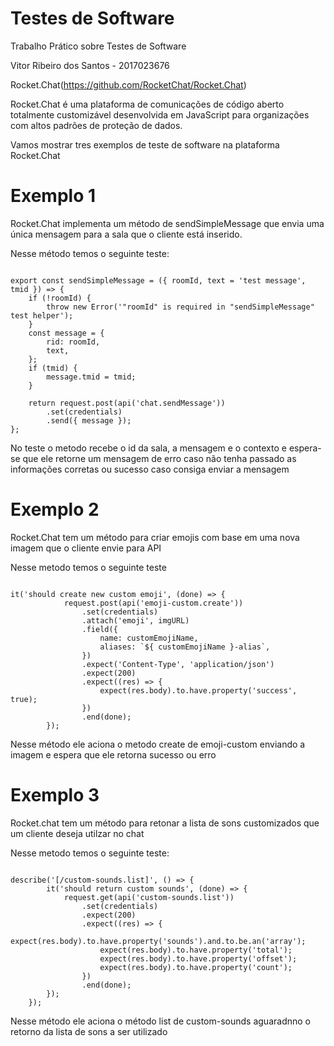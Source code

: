 # Testes de Software
Trabalho Prático sobre Testes de Software

Vitor Ribeiro dos Santos - 2017023676

Rocket.Chat(https://github.com/RocketChat/Rocket.Chat)

Rocket.Chat é uma plataforma de comunicações de código aberto totalmente customizável desenvolvida em JavaScript para organizações com altos padrões de proteção de dados.

Vamos mostrar tres exemplos de teste de software na plataforma Rocket.Chat

# Exemplo 1

Rocket.Chat implementa um método de sendSimpleMessage que envia uma única mensagem para a sala que o cliente está inserido.

Nesse método temos o seguinte teste:

```

export const sendSimpleMessage = ({ roomId, text = 'test message', tmid }) => {
	if (!roomId) {
		throw new Error('"roomId" is required in "sendSimpleMessage" test helper');
	}
	const message = {
		rid: roomId,
		text,
	};
	if (tmid) {
		message.tmid = tmid;
	}

	return request.post(api('chat.sendMessage'))
		.set(credentials)
		.send({ message });
};

```

No teste o metodo recebe o id da sala, a mensagem e o contexto e espera-se que ele retorne um mensagem de erro caso não tenha passado as informações corretas ou sucesso caso consiga enviar a mensagem


# Exemplo 2

Rocket.Chat tem um método para criar emojis com base em uma nova imagem que o cliente envie para API

Nesse metodo temos o seguinte teste

```

it('should create new custom emoji', (done) => {
			request.post(api('emoji-custom.create'))
				.set(credentials)
				.attach('emoji', imgURL)
				.field({
					name: customEmojiName,
					aliases: `${ customEmojiName }-alias`,
				})
				.expect('Content-Type', 'application/json')
				.expect(200)
				.expect((res) => {
					expect(res.body).to.have.property('success', true);
				})
				.end(done);
		});
```
    
Nesse método ele aciona o metodo create de emoji-custom enviando a imagem e espera que ele retorna sucesso ou erro

# Exemplo 3

Rocket.chat tem um método para retonar a lista de sons customizados que um cliente deseja utilzar no chat

Nesse metodo temos o seguinte teste:

```

describe('[/custom-sounds.list]', () => {
		it('should return custom sounds', (done) => {
			request.get(api('custom-sounds.list'))
				.set(credentials)
				.expect(200)
				.expect((res) => {
					expect(res.body).to.have.property('sounds').and.to.be.an('array');
					expect(res.body).to.have.property('total');
					expect(res.body).to.have.property('offset');
					expect(res.body).to.have.property('count');
				})
				.end(done);
		});
	});
 ```
Nesse método ele aciona o método list de custom-sounds aguaradnno o retorno da lista de sons a ser utilizado
